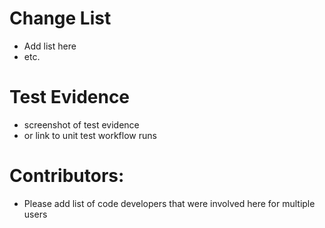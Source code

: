 # Change List

- Add list here
- etc.
  
# Test Evidence
- screenshot of test evidence
- or link to unit test workflow runs

# Contributors:
- Please add list of code developers that were involved here for multiple users
